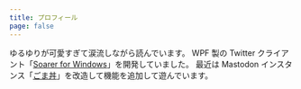 ```yaml
---
title: プロフィール
page: false
---
```

ゆるゆりが可愛すぎて涙流しながら読んでいます。
WPF 製の Twitter クライアント「[Soarer for Windows](/softwares/soarer/)」を開発していました。
最近は Mastodon インスタンス「[ごま丼](https://don.gomasy.jp/about/more)」を改造して機能を追加して遊んでいます。
